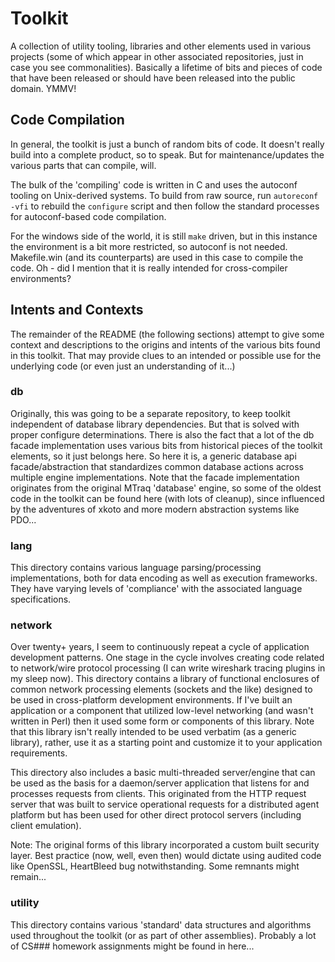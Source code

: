 # Toolkit
A collection of utility tooling, libraries and other elements used in various
projects (some of which appear in other associated repositories, just in case
you see commonalities).  Basically a lifetime of bits and pieces of code that
have been released or should have been released into the public domain.  YMMV!

## Code Compilation
In general, the toolkit is just a bunch of random bits of code.  It doesn't
really build into a complete product, so to speak.  But for maintenance/updates
the various parts that can compile, will.

The bulk of the 'compiling' code is written in C and uses the autoconf tooling
on Unix-derived systems.  To build from raw source, run `autoreconf -vfi` to
rebuild the `configure` script and then follow the standard processes for
autoconf-based code compilation.

For the windows side of the world, it is still `make` driven, but in this
instance the environment is a bit more restricted, so autoconf is not needed.
Makefile.win (and its counterparts) are used in this case to compile the code.
Oh - did I mention that it is really intended for cross-compiler environments?

## Intents and Contexts

The remainder of the README (the following sections) attempt to give some
context and descriptions to the origins and intents of the various bits found
in this toolkit.  That may provide clues to an intended or possible use for
the underlying code (or even just an understanding of it...)

### db

Originally, this was going to be a separate repository, to keep toolkit
independent of database library dependencies.  But that is solved with proper
configure determinations.  There is also the fact that a lot of the db
facade implementation uses various bits from historical pieces of the toolkit
elements, so it just belongs here.  So here it is, a generic database api
facade/abstraction that standardizes common database actions across multiple
engine implementations.  Note that the facade implementation originates from
the original MTraq 'database' engine, so some of the oldest code in the toolkit
can be found here (with lots of cleanup), since influenced by the adventures of
xkoto and more modern abstraction systems like PDO...

### lang

This directory contains various language parsing/processing implementations,
both for data encoding as well as execution frameworks.  They have varying
levels of 'compliance' with the associated language specifications.

### network

Over twenty+ years, I seem to continuously repeat a cycle of application
development patterns.  One stage in the cycle involves creating code related to
network/wire protocol processing (I can write wireshark tracing plugins in my
sleep now).  This directory contains a library of functional enclosures of
common network processing elements (sockets and the like) designed to be
used in cross-platform development environments.  If I've built an application
or a component that utilized low-level networking (and wasn't written in Perl)
then it used some form or components of this library.  Note that this library
isn't really intended to be used verbatim (as a generic library), rather, use
it as a starting point and customize it to your application requirements.

This directory also includes a basic multi-threaded server/engine that can be
used as the basis for a daemon/server application that listens for and processes
requests from clients.  This originated from the HTTP request server that was
built to service operational requests for a distributed agent platform but has
been used for other direct protocol servers (including client emulation).

Note: The original forms of this library incorporated a custom built security
layer.  Best practice (now, well, even then) would dictate using audited code
like OpenSSL, HeartBleed bug notwithstanding.  Some remnants might remain...

### utility

This directory contains various 'standard' data structures and algorithms used
throughout the toolkit (or as part of other assemblies).  Probably a lot of
CS### homework assignments might be found in here...
